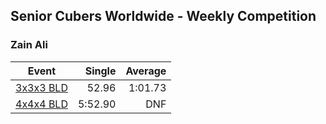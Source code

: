 ## Senior Cubers Worldwide - Weekly Competition
### Zain Ali

| Event | Single | Average |
| -- | --: | --: |
| [3x3x3 BLD](zain_ali/333bf.md) | 52.96 | 1:01.73 |
| [4x4x4 BLD](zain_ali/444bf.md) | 5:52.90 | DNF |

<!-- Global site tag (gtag.js) - Google Analytics -->
<script async src="https://www.googletagmanager.com/gtag/js?id=UA-86348435-3"></script>
<script>window.dataLayer = window.dataLayer || []; function gtag() {dataLayer.push(arguments);} gtag('js', new Date()); gtag('config', 'UA-86348435-3');</script>
